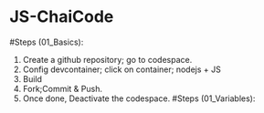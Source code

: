 # JS-ChaiCode
#Steps  (01_Basics): 
1. Create a github repository; go to codespace.
2. Config devcontainer; click on container; nodejs + JS
3. Build
4. Fork;Commit & Push.
5. Once done, Deactivate the codespace.
#Steps  (01_Variables): 
